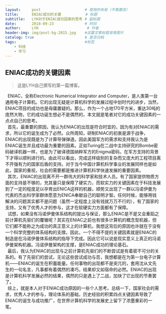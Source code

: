 ```yaml
---
layout:     post                    # 使用的布局（不需要改）
title:      ENIAC成功的关键           # 标题 
subtitle:   LYH对于ENIAC成功因素的思考 # 副标题
date:       2018-09-23              # 时间
author:     LYH                      # 作者
header-img: img/post-bg-2015.jpg    #这篇文章标题背景图片
catalog: true                       # 是否归档
tags:                               #标签
    - 科技
    - 学习
---
```


## ENIAC成功的关键因素
>这是LYH自己撰写的第一篇博客。 

&#160;&#160;ENIAC，全称Electronic Numerical Integrator and Computer，是人类第一台通用电子计算机。它的出现无疑是计算机科学的发展过程中划时代的进步，当然，ENIAC项目的成功也是毋庸置疑的。那么，作为一个占地170平方米，重达30吨的庞然大物，它的成功诞生想必不是偶然的，本文就是笔者对它的成功关键因素的一点点自己的思考。    
&#160;&#160;首先，最重要的原因，我认为ENIAC的出现是符合时宜的，因为有对ENIAC的需求，所以它的诞生成为了必然。众所周知，研制ENIAC的初衷是源于战争，ENIAC的出现既是为了计算导弹弹道。因此美国军方的需求和支持我认为是ENIAC诞生并且成功最为重要的因素。正如Turing在二战中主持研究的Bombe密码破译机器一样，也是为了破译德国纳粹军方的Enigma密码，在军方支持的背景下才得以顺利进行的。由此可以看出，完成这样级别的复杂而又庞大的工程项目离不开强有力的国家后盾的支持。对于当今中国计算机科学事业的发展同样也是如此，国家的重视，社会的需要都是推进计算机科学快速发展的重要因素。  
&#160;&#160;其次，ENIAC的出现离不开一群伟大的科学家和技术人员。有了国家提供物质方面的支持是不够的，充其量只是保障了硬实力，而软实力的关键因素在于科技发展到了一定的程度足以孕育出ENICA这样的机器，顺势又出现了一群以冯诺伊曼为代表的杰出科学家群体愿意为ENICA奉献自己的聪明才智。任何时候，能够用钱解决的问题其实都不是问题（虽然一定程度上没有钱就万万不行的），有了国家的支持，又有了优秀人才的参与，这才在软硬实力方面都有了保障。  
&#160;&#160;试想，如果没有冯诺伊曼体系结构的提出与保证，那么ENIAC是不是又会重蹈之前计算机先驱们的覆辙呢？其实在ENIAC之前也有很多计算机的概念型机器，但它们都不能称之为成功的真正意义上的计算机，我想这背后的原因也许就在于没有一个科学完整的体系结构的支撑。因此，一个不得不提的关键因素就是ENIAC的制造是在冯诺伊曼体系结构的指导下完成。因此它可以说是现实意义上真正的冯诺伊曼架构机器。冯诺伊曼架构的支撑，是ENIAC成功的理论基石。  
&#160;&#160;最后，我认为ENIAC的出现与之前计算机先驱们的不断尝试是有着密不可分的关系的。有了先驱们的尝试，无论这些尝试成功与否，我想都是在为第一台电子计算机——ENIAC的诞生在积蓄能量。任何事物的出现都不是突兀的，套用沈从文先生的一句名言，凡事都有着偶然的凑巧，结果却又如宿命的必然。ENIAC的出现是计算机科学发展必然的结果，偶然的只是遇上了二战，加快了它出现的节奏罢了。  
&#160;&#160;综上，就是本人对于ENIAC成功原因的一些个人思考。总结一下，国家社会的需求，优秀人才的参与，理论体系的基础，历史经验的积累四点关键因素导致了ENIAC的诞生与成功推广，在世界计算机科学的发展史上留下了浓墨重彩的一笔。
